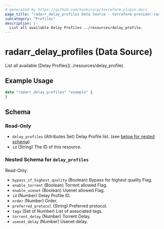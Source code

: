 ```yaml
---
# generated by https://github.com/hashicorp/terraform-plugin-docs
page_title: "radarr_delay_profiles Data Source - terraform-provider-radarr"
subcategory: "Profiles"
description: |-
  List all available Delay Profiles ../resources/delay_profile.
---
```


# radarr_delay_profiles (Data Source)

<!-- subcategory:Profiles -->List all available [Delay Profiles](../resources/delay_profile).

## Example Usage

```terraform
data "radarr_delay_profiles" "example" {
}
```

<!-- schema generated by tfplugindocs -->
## Schema

### Read-Only

- `delay_profiles` (Attributes Set) Delay Profile list. (see [below for nested schema](#nestedatt--delay_profiles))
- `id` (String) The ID of this resource.

<a id="nestedatt--delay_profiles"></a>
### Nested Schema for `delay_profiles`

Read-Only:

- `bypass_if_highest_quality` (Boolean) Bypass for highest quality Flag.
- `enable_torrent` (Boolean) Torrent allowed Flag.
- `enable_usenet` (Boolean) Usenet allowed Flag.
- `id` (Number) Delay Profile ID.
- `order` (Number) Order.
- `preferred_protocol` (String) Preferred protocol.
- `tags` (Set of Number) List of associated tags.
- `torrent_delay` (Number) Torrent Delay.
- `usenet_delay` (Number) Usenet delay.


